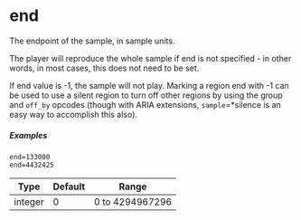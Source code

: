 # end

The endpoint of the sample, in sample units.

The player will reproduce the whole sample if end is not specified - in other
words, in most cases, this does not need to be set.

If end value is -1, the sample will not play. Marking a region end with -1 can
be used to use a silent region to turn off other regions by using the group and
`off_by` opcodes (though with ARIA extensions, `sample`=*silence is an easy way
to accomplish this also).

##### Examples

```
end=133000
end=4432425
```

| Type    | Default | Range           |
| ---     | ---     | ---             |
| integer | 0       | 0 to 4294967296 |
